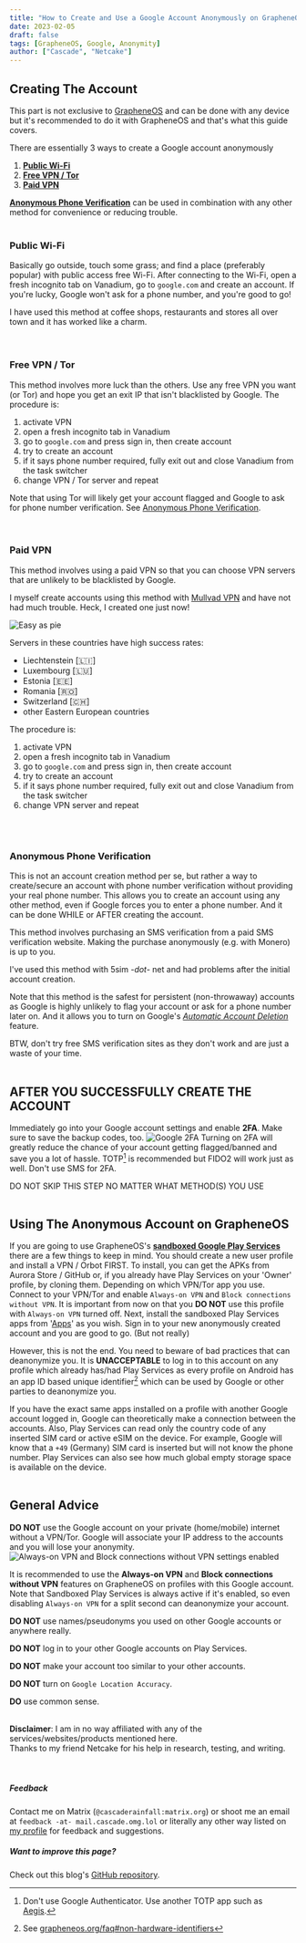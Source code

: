 ```yaml
---
title: "How to Create and Use a Google Account Anonymously on GrapheneOS"
date: 2023-02-05
draft: false
tags: [GrapheneOS, Google, Anonymity]
author: ["Cascade", "Netcake"]
---
```



## Creating The Account
This part is not exclusive to [GrapheneOS](https://grapheneos.org) and can be done with any device but it's recommended to do it with GrapheneOS and that's what this guide covers.


There are essentially 3 ways to create a Google account anonymously
1. [**Public Wi-Fi**](#public-wi-fi)
2. [**Free VPN / Tor**](#free-vpn--tor)
3. [**Paid VPN**](#paid-vpn)

[**Anonymous Phone Verification**](#anonymous-phone-verification) can be used in combination with any other method for convenience or reducing trouble.
<br>
<br>

### Public Wi-Fi
Basically go outside, touch some grass; and find a place (preferably popular) with public access free Wi-Fi. After connecting to the Wi-Fi, open a fresh incognito tab on Vanadium, go to `google.com` and create an account.
If you're lucky, Google won't ask for a phone number, and you're good to go!

I have used this method at coffee shops, restaurants and stores all over town and it has worked like a charm.  
<br>
<br>

### Free VPN / Tor
This method involves more luck than the others. Use any free VPN you want (or Tor) and hope you get an exit IP that isn't blacklisted by Google.
The procedure is:
1. activate VPN
2. open a fresh incognito tab in Vanadium
3. go to `google.com` and press sign in, then create account
4. try to create an account
5. if it says phone number required, fully exit out and close Vanadium from the task switcher
6. change VPN / Tor server and repeat

Note that using Tor will likely get your account flagged and Google to ask for phone number verification. See [Anonymous Phone Verification](#anonymous-phone-verification).  
<br>
<br>

### Paid VPN
This method involves using a paid VPN so that you can choose VPN servers that are unlikely to be blacklisted by Google. 

I myself create accounts using this method with [Mullvad VPN](https://mullvad.net/) and have not had much trouble. Heck, I created one just now!

![Easy as pie](/img/wellthatwaseasygoogle.png)

Servers in these countries have high success rates:
- Liechtenstein [🇱🇮]
- Luxembourg [🇱🇺]
- Estonia [🇪🇪]
- Romania [🇷🇴]
- Switzerland [🇨🇭]
- other Eastern European countries

The procedure is:
1. activate VPN
2. open a fresh incognito tab in Vanadium
3. go to `google.com` and press sign in, then create account
4. try to create an account
5. if it says phone number required, fully exit out and close Vanadium from the task switcher
6. change VPN server and repeat
<br>
<br>

### Anonymous Phone Verification
This is not an account creation method per se, but rather a way to create/secure an account with phone number verification without providing your real phone number. This allows you to create an account using any other method, even if Google forces you to enter a phone number. And it can be done WHILE or AFTER creating the account.

This method involves purchasing an SMS verification from a paid SMS verification website. Making the purchase anonymously (e.g. with Monero) is up to you. 

I've used this method with 5sim *-dot-* net and had problems after the initial account creation.

Note that this method is the safest for persistent (non-throwaway) accounts as Google is highly unlikely to flag your account or ask for a phone number later on. And it allows you to turn on Google's [*Automatic Account Deletion*](https://support.google.com/accounts/answer/3036546?hl=en) feature.

BTW, don't try free SMS verification sites as they don't work and are just a waste of your time.
<br>
<br>

## AFTER YOU SUCCESSFULLY CREATE THE ACCOUNT
Immediately go into your Google account settings and enable **2FA**. Make sure to save the backup codes, too. 
![Google 2FA](/img/google2fa.png)
Turning on 2FA will greatly reduce the chance of your account getting flagged/banned and save you a lot of hassle. TOTP[^1] is recommended but FIDO2 will work just as well. Don't use SMS for 2FA. 

DO NOT SKIP THIS STEP NO MATTER WHAT METHOD(S) YOU USE
<br>
<br>

## Using The Anonymous Account on GrapheneOS
If you are going to use GrapheneOS's [**sandboxed Google Play Services**](https://grapheneos.org/usage#sandboxed-google-play) there are a few things to keep in mind. You should create a new user profile and install a VPN / Orbot FIRST. To install, you can get the APKs from Aurora Store / GitHub or, if you already have Play Services on your 'Owner' profile, by cloning them. Depending on which VPN/Tor app you use.
Connect to your VPN/Tor and enable `Always-on VPN` and `Block connections without VPN`. It is important from now on that you **DO NOT** use this profile with `Always-on VPN` turned off.
Next, install the sandboxed Play Services apps from '[Apps](/img/Appsapp.jpg)' as you wish. Sign in to your new anonymously created account and you are good to go. (But not really)

However, this is not the end. You need to beware of bad practices that can deanonymize you.
It is **UNACCEPTABLE** to log in to this account on any profile which already has/had Play Services as every profile on Android has an app ID based unique identifier[^2] which can be used by Google or other parties to deanonymize you.
[^2]: See [grapheneos.org/faq#non-hardware-identifiers](https://grapheneos.org/faq#non-hardware-identifiers)

If you have the exact same apps installed on a profile with another Google account logged in, Google can theoretically make a connection between the accounts.
Also, Play Services can read only the country code of any inserted SIM card or active eSIM on the device. For example, Google will know that a `+49` (Germany) SIM card is inserted but will not know the phone number.
Play Services can also see how much global empty storage space is available on the device.
<br>
<br>

## General Advice
**DO NOT** use the Google account on your private (home/mobile) internet without a VPN/Tor. Google will associate your IP address to the accounts and you will lose your anonymity.
![Always-on VPN and Block connections without VPN settings enabled](/img/Always-onVPN.jpg)

It is recommended to use the **Always-on VPN** and **Block connections without VPN** features on GrapheneOS on profiles with this Google account. Note that Sandboxed Play Services is always active if it's enabled, so even disabling `Always-on VPN` for a split second can deanonymize your account.

**DO NOT** use names/pseudonyms you used on other Google accounts or anywhere really.

**DO NOT** log in to your other Google accounts on Play Services.

**DO NOT** make your account too similar to your other accounts.

**DO NOT** turn on `Google Location Accuracy`.

**DO** use common sense.
<br>
<br>

[^1]: Don't use Google Authenticator. Use another TOTP app such as [Aegis](https://getaegis.app/).

**Disclaimer**: I am in no way affiliated with any of the services/websites/products mentioned here.
<br>
Thanks to my friend Netcake for his help in research, testing, and writing.  
<br>
<br>

##### Feedback
Contact me on Matrix (`@cascaderainfall:matrix.org`) or shoot me an email at `feedback -at- mail.cascade.omg.lol` or literally any other way listed on [my profile](https://cascade.profile.lol) for feedback and suggestions.
##### Want to improve this page?
Check out this blog's [GitHub repository](https://github.com/cascaderainfall/cascaderainfall.github.io/).
